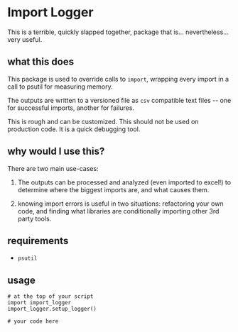 Import Logger
=============

This is a terrible, quickly slapped together, package that is... nevertheless... very useful.

## what this does

This package is used to override calls to `import`, wrapping every import in a call to psutil for measuring memory.  

The outputs are written to a versioned file as `csv` compatible text files -- one for successful imports, another for failures.

This is rough and can be customized.  This should not be used on production code.  It is a quick debugging tool.

## why would I use this?

There are two main use-cases:

1. The outputs can be processed and analyzed (even imported to excel!) to determine where the biggest imports are, and what causes them.

2. knowing import errors is useful in two situations: refactoring your own code, and finding what libraries are conditionally importing other 3rd party tools.

 




## requirements

* `psutil`

## usage

	# at the top of your script
    import import_logger
    import_logger.setup_logger()

	# your code here    
